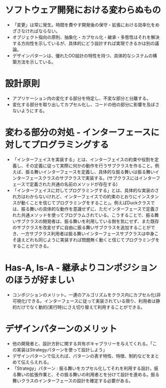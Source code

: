 # ソフトウェア開発における変わらぬもの
- 「変更」は常に発生。時間を費やす開発後の保守・拡張における効率化をめざさなければならない。
- オブジェクト指向の原則、抽象化・カプセル化・継承・多態性はそれを解決する方向性を示しているが、具体的にどう設計すれば実現できるかは別の議論。
- デザインパターンは、優れたOO設計の特性を持つ、具体的なシステムの構築方法を示している。
# 設計原則
- アプリケーション内の変化する部分を特定し、不変な部分と分離する。
- 変化する部分を取り出してカプセル化し、コードの他の部分に影響を及ぼさないようにする。
# 変わる部分の対処 - インターフェースに対してプログラミングする
- 「インターフェイスを実装する」とは、インターフェイスの約束や役割を定義し、その定義に従って実際に何かの動作を行うサブクラスを作ること。例えば、振る舞いインターフェースを定義し、具体的な振る舞いは振る舞いインターフェースクラスのサブクラスで実装する。(サブクラスにはインターフェースで定義された共通の名前のメソッドが存在する)
- 「インターフェイスに対してプログラミングする」とは、具体的な実装のされ方はわからないけれど、インターフェイスでの約束のとおりにインスタンスが動くことを信じてプログラミングをすること」。例えばDuckクラスでは、振る舞いの具体的な動作を意識せずに、ただインターフェースで定義された共通メソッドを使ってプログラムされている。こうすることで、振る舞いサブクラスの開発者は、振る舞いを利用している側を気にせず、また既存のサブクラスを改変せずに自由に振る舞いサブクラスを追加することができ、一方サブクラス利用者は振る舞いインターフェースサブクラスは中身こそ違えどれも同じように実装すれば問題無く動くと信じてプログラミングをすることができる。
# Has-A, Is-A - 継承よりコンポジションのほうが好ましい
- コンポジションのメリット。一連のアルゴリズムをクラス内にカプセル化(非可視化)できる。インターフェースに従って実装されている限り、利用者は静的だけでなく動的(実行時)にさえ切り替えて利用することができる。
# デザインパターンのメリット
- 他の開発者と、設計方針に関する共有ボキャブラリーを与えてくれる。「この実装はStrategyパターンを使って設計しよう」
- デザインパターンで伝えれば、パターンの表す特性、特徴、制約などをまとめて伝えらえれる。
- 「Strategy」パターン : 振る舞いをカプセル化してそれを利用する設計。振る舞いの拡張作業と、その振る舞いの利用者とを分けて設計を進める。振る舞いクラスのインターフェースの設計を確定する必要がある。

